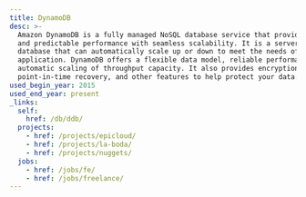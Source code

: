 ```yaml
---
title: DynamoDB
desc: >-
  Amazon DynamoDB is a fully managed NoSQL database service that provides fast
  and predictable performance with seamless scalability. It is a serverless
  database that can automatically scale up or down to meet the needs of your
  application. DynamoDB offers a flexible data model, reliable performance, and
  automatic scaling of throughput capacity. It also provides encryption at rest,
  point-in-time recovery, and other features to help protect your data.
used_begin_year: 2015
used_end_year: present
_links:
  self:
    href: /db/ddb/
  projects:
    - href: /projects/epicloud/
    - href: /projects/la-boda/
    - href: /projects/nuggets/
  jobs:
    - href: /jobs/fe/
    - href: /jobs/freelance/
---
```

